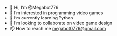 - 👋 Hi, I’m @Megabot776
- 👀 I’m interested in programming video games
- 🌱 I’m currently learning Python
- 💞️ I’m looking to collaborate on video game design
- 📫 How to reach me megabot0776@gmail.com

<!---
Megabot776/Megabot776 is a ✨ special ✨ repository because its `README.md` (this file) appears on your GitHub profile.
You can click the Preview link to take a look at your changes.
--->
